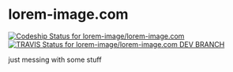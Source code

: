 lorem-image.com
===============

[![Codeship Status for lorem-image/lorem-image.com](https://www.codeship.io/projects/a1fe8a50-ef20-0131-69bd-0efb347953c6/status)](https://www.codeship.io/projects/26960)  
[![TRAVIS Status for lorem-image/lorem-image.com DEV BRANCH](https://api.travis-ci.org/lorem-image/lorem-image.com.svg?branch=dev)](https://travis-ci.org/lorem-image/lorem-image.com)  

just messing with some stuff
